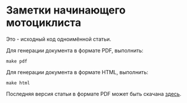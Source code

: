 # Заметки начинающего мотоциклиста

Это - исходный код одноимённой статьи.

Для генерации документа в формате PDF, выполнить:

```make pdf```

Для генерации документа в формате HTML, выполнить:

```make html```

Последняя версия статьи в формате PDF может быть скачана
[здесь](http://tuxofil.mooo.com/moto-beginners-notes.pdf).
